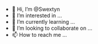 - 👋 Hi, I’m @Swextyn
- 👀 I’m interested in ...
- 🌱 I’m currently learning ...
- 💞️ I’m looking to collaborate on ...
- 📫 How to reach me ...

<!---
Swextyn/Swextyn is a ✨ special ✨ repository because its `README.md` (this file) appears on your GitHub profile.
You can click the Preview link to take a look at your changes.
--->
